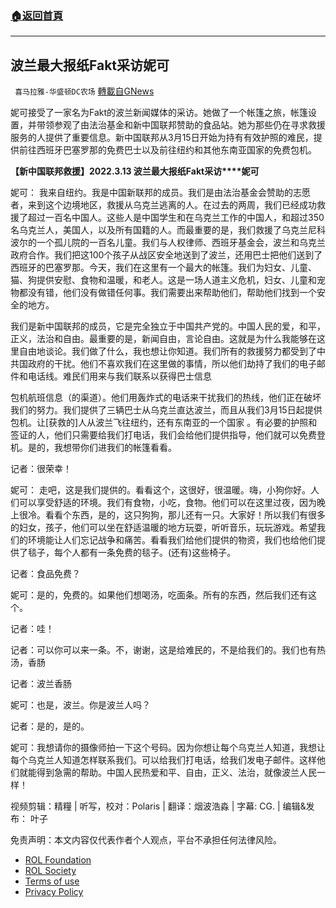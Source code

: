 ###  [:house:返回首頁](https://github.com/ourhimalayas/txt)
---


## 波兰最大报纸Fakt采访妮可
` 喜马拉雅-华盛顿DC农场` [轉載自GNews](https://gnews.org/zh-hans/2165787/)

妮可接受了一家名为Fakt的波兰新闻媒体的采访。她做了一个帐篷之旅，帐篷设置，并带领参观了由法治基金和新中国联邦赞助的食品站。她为那些仍在寻求救援服务的人提供了重要信息。新中国联邦从3月15日开始为持有有效护照的难民，提供前往西班牙巴塞罗那的免费巴士以及前往纽约和其他东南亚国家的免费包机。

**【新中国联邦救援】****2022.3.13 ****波兰最大报纸****Fakt****采访****妮可**

妮可： 我来自纽约。我是中国新联邦的成员。我们是由法治基金会赞助的志愿者，来到这个边境地区，救援从乌克兰逃离的人。在过去的两周，我们已经成功救援了超过一百名中国人。这些人是中国学生和在乌克兰工作的中国人，和超过350名乌克兰人，美国人，以及所有国籍的人。而最重要的是，我们救援了乌克兰尼科波尔的一个孤儿院的一百名儿童。我们与人权律师、西班牙基金会，波兰和乌克兰政府合作。我们把这100个孩子从战区安全地送到了波兰，还用巴士把他们送到了西班牙的巴塞罗那。今天，我们在这里有一个最大的帐篷。我们为妇女、儿童、猫、狗提供安慰、食物和温暖，和老人。这是一场人道主义危机，妇女、儿童和宠物都没有错，他们没有做错任何事。我们需要出来帮助他们，帮助他们找到一个安全的地方。

我们是新中国联邦的成员，它是完全独立于中国共产党的。中国人民的爱，和平，正义，法治和自由。最重要的是，新闻自由，言论自由。这就是为什么我能够在这里自由地谈论。我们做了什么，我也想让你知道。我们所有的救援努力都受到了中共国政府的干扰。他们不喜欢我们在这里做的事情，所以他们劫持了我们的电子邮件和电话线。难民们用来与我们联系以获得巴士信息

包机航班信息（的渠道）。他们用轰炸式的电话来干扰我们的热线，他们正在破坏我们的努力。我们提供了三辆巴士从乌克兰直达波兰，而且从我们3月15日起提供包机。让[获救的]人从波兰飞往纽约，还有东南亚的一个国家 。有必要的护照和签证的人，他们只需要给我们打电话，我们会给他们提供指导，他们就可以免费登机。是的，我想带你们进我们的帐篷看看。

记者：很荣幸！

妮可： 走吧，这是我们提供的。看看这个，这很好，很温暖。嗨，小狗你好。人们可以享受舒适的环境。我们有食物，小吃，食物。他们可以在这里过夜，因为晚上很冷。看看个东西，是的，这只狗狗，那儿还有一只。大家好！所以我们有很多的妇女，孩子，他们可以坐在舒适温暖的地方玩耍，听听音乐，玩玩游戏。希望我们的环境能让人们忘记战争和痛苦。看看我们给他们提供的物资，我们也给他们提供了毯子，每个人都有一条免费的毯子。(还有)这些椅子。

记者：食品免费？

妮可：是的，免费的。如果他们想喝汤，吃面条。所有的东西，然后我们还有这个。

记者：哇！

记者：可以你可以来一条。不，谢谢，这是给难民的，不是给我们的。我们也有热汤，香肠

记者：波兰香肠

妮可：也是，波兰。你是波兰人吗？

记者：是的，是的。

妮可：我想请你的摄像师拍一下这个号码。因为你想让每个乌克兰人知道，我想让每个乌克兰人知道怎样联系我们。可以给我们打电话，给我们发电子邮件。这样他们就能得到急需的帮助。中国人民热爱和平、自由，正义、法治，就像波兰人民一样！

视频剪辑：精糧 | 听写，校对：Polaris | 翻译：烟波浩淼 | 字幕: CG. | 编辑&发布： 叶子

 

免责声明：本文内容仅代表作者个人观点，平台不承担任何法律风险。

- [ROL Foundation](https://rolfoundation.org/)
- [ROL Society](https://rolsociety.org/)
- [Terms of use](https://gnews.org/terms-of-use-3/)
- [Privacy Policy](https://gnews.org/privacy-policy/)

